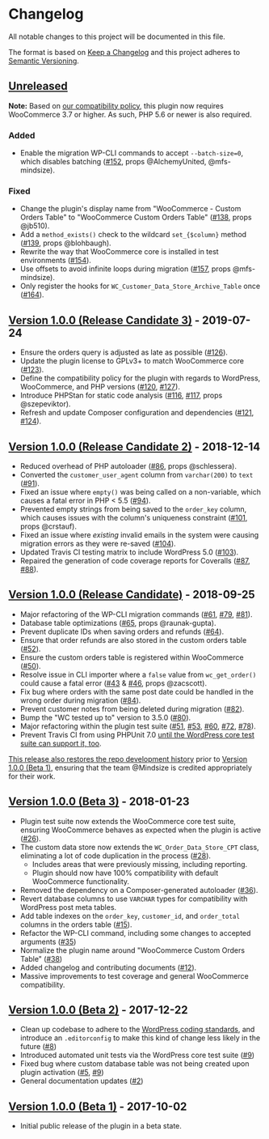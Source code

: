 # Changelog

All notable changes to this project will be documented in this file.

The format is based on [Keep a Changelog](http://keepachangelog.com/en/1.0.0/)
and this project adheres to [Semantic Versioning](http://semver.org/spec/v2.0.0.html).

## [Unreleased]

**Note:** Based on [our compatibility policy](CONTRIBUTING.md#compatibility-policy), this plugin now requires WooCommerce 3.7 or higher. As such, PHP 5.6 or newer is also required.

### Added

* Enable the migration WP-CLI commands to accept `--batch-size=0`, which disables batching ([#152], props @AlchemyUnited, @mfs-mindsize).

### Fixed

* Change the plugin's display name from "WooCommerce - Custom Orders Table" to "WooCommerce Custom Orders Table" ([#138], props @jb510).
* Add a `method_exists()` check to the wildcard `set_{$column}` method ([#139], props @blohbaugh).
* Rewrite the way that WooCommerce core is installed in test environments ([#154]).
* Use offsets to avoid infinite loops during migration ([#157], props @mfs-mindsize).
* Only register the hooks for `WC_Customer_Data_Store_Archive_Table` once ([#164]).

## [Version 1.0.0 (Release Candidate 3)] - 2019-07-24

* Ensure the orders query is adjusted as late as possible ([#126]).
* Update the plugin license to GPLv3+ to match WooCommerce core ([#123]).
* Define the compatibility policy for the plugin with regards to WordPress, WooCommerce, and PHP versions ([#120], [#127]).
* Introduce PHPStan for static code analysis ([#116], [#117], props @szepeviktor).
* Refresh and update Composer configuration and dependencies ([#121], [#124]).

## [Version 1.0.0 (Release Candidate 2)] - 2018-12-14

* Reduced overhead of PHP autoloader ([#86], props @schlessera).
* Converted the `customer_user_agent` column from `varchar(200)` to `text` ([#91]).
* Fixed an issue where `empty()` was being called on a non-variable, which causes a fatal error in PHP < 5.5 ([#94]).
* Prevented empty strings from being saved to the `order_key` column, which causes issues with the column's uniqueness constraint ([#101], props @crstauf).
* Fixed an issue where *existing* invalid emails in the system were causing migration errors as they were re-saved ([#104]).
* Updated Travis CI testing matrix to include WordPress 5.0 ([#103]).
* Repaired the generation of code coverage reports for Coveralls ([#87], [#88]).

## [Version 1.0.0 (Release Candidate)] - 2018-09-25

* Major refactoring of the WP-CLI migration commands ([#61], [#79], [#81]).
* Database table optimizations ([#65], props @raunak-gupta).
* Prevent duplicate IDs when saving orders and refunds ([#64]).
* Ensure that order refunds are also stored in the custom orders table ([#52]).
* Ensure the custom orders table is registered within WooCommerce ([#50]).
* Resolve issue in CLI importer where a `false` value from `wc_get_order()` could cause a fatal error ([#43] & [#46], props @zacscott).
* Fix bug where orders with the same post date could be handled in the wrong order during migration ([#84]).
* Prevent customer notes from being deleted during migration ([#82]).
* Bump the "WC tested up to" version to 3.5.0 ([#80]).
* Major refactoring within the plugin test suite ([#51], [#53], [#60], [#72], [#78]).
* Prevent Travis CI from using PHPUnit 7.0 [until the WordPress core test suite can support it, too](https://core.trac.wordpress.org/ticket/43218).

[This release also restores the repo development history](https://github.com/liquidweb/woocommerce-archive-orders-table/pull/63) prior to [Version 1.0.0 (Beta 1)], ensuring that the team @Mindsize is credited appropriately for their work.

## [Version 1.0.0 (Beta 3)] - 2018-01-23

* Plugin test suite now extends the WooCommerce core test suite, ensuring WooCommerce behaves as expected when the plugin is active ([#26]).
* The custom data store now extends the `WC_Order_Data_Store_CPT` class, eliminating a lot of code duplication in the process ([#28]).
	- Includes areas that were previously missing, including reporting.
	- Plugin should now have 100% compatibility with default WooCommerce functionality.
* Removed the dependency on a Composer-generated autoloader ([#36]).
* Revert database columns to use `VARCHAR` types for compatibility with WordPress post meta tables.
* Add table indexes on the `order_key`, `customer_id`, and `order_total` columns in the orders table ([#15]).
* Refactor the WP-CLI command, including some changes to accepted arguments ([#35])
* Normalize the plugin name around "WooCommerce Custom Orders Table" ([#38])
* Added changelog and contributing documents ([#12]).
* Massive improvements to test coverage and general WooCommerce compatibility.

## [Version 1.0.0 (Beta 2)] - 2017-12-22

* Clean up codebase to adhere to the [WordPress coding standards](https://make.wordpress.org/core/handbook/best-practices/coding-standards/), and introduce an `.editorconfig` to make this kind of change less likely in the future ([#8])
* Introduced automated unit tests via the WordPress core test suite ([#9])
* Fixed bug where custom database table was not being created upon plugin activation ([#5], [#9])
* General documentation updates ([#2])

## [Version 1.0.0 (Beta 1)] - 2017-10-02

* Initial public release of the plugin in a beta state.


[Unreleased]: https://github.com/liquidweb/woocommerce-archive-orders-table/compare/master...develop
[Version 1.0.0 (Release Candidate 3)]: https://github.com/liquidweb/woocommerce-archive-orders-table/releases/tag/v1.0.0-rc3
[Version 1.0.0 (Release Candidate 2)]: https://github.com/liquidweb/woocommerce-archive-orders-table/releases/tag/v1.0.0-rc2
[Version 1.0.0 (Release Candidate)]: https://github.com/liquidweb/woocommerce-archive-orders-table/releases/tag/v1.0.0-rc1
[Version 1.0.0 (Beta 3)]: https://github.com/liquidweb/woocommerce-archive-orders-table/releases/tag/v1.0.0-beta.3
[Version 1.0.0 (Beta 2)]: https://github.com/liquidweb/woocommerce-archive-orders-table/releases/tag/v1.0.0-beta.2
[Version 1.0.0 (Beta 1)]: https://github.com/liquidweb/woocommerce-archive-orders-table/releases/tag/v1.0.0-beta.1
[#2]: https://github.com/liquidweb/woocommerce-archive-orders-table/pull/2
[#5]: https://github.com/liquidweb/woocommerce-archive-orders-table/pull/5
[#8]: https://github.com/liquidweb/woocommerce-archive-orders-table/pull/8
[#9]: https://github.com/liquidweb/woocommerce-archive-orders-table/pull/9
[#12]: https://github.com/liquidweb/woocommerce-archive-orders-table/pull/12
[#15]: https://github.com/liquidweb/woocommerce-archive-orders-table/pull/15
[#26]: https://github.com/liquidweb/woocommerce-archive-orders-table/pull/26
[#28]: https://github.com/liquidweb/woocommerce-archive-orders-table/pull/28
[#35]: https://github.com/liquidweb/woocommerce-archive-orders-table/pull/35
[#36]: https://github.com/liquidweb/woocommerce-archive-orders-table/pull/36
[#38]: https://github.com/liquidweb/woocommerce-archive-orders-table/pull/38
[#43]: https://github.com/liquidweb/woocommerce-archive-orders-table/issues/43
[#46]: https://github.com/liquidweb/woocommerce-archive-orders-table/pull/46
[#50]: https://github.com/liquidweb/woocommerce-archive-orders-table/pull/50
[#51]: https://github.com/liquidweb/woocommerce-archive-orders-table/pull/51
[#52]: https://github.com/liquidweb/woocommerce-archive-orders-table/pull/52
[#53]: https://github.com/liquidweb/woocommerce-archive-orders-table/pull/53
[#60]: https://github.com/liquidweb/woocommerce-archive-orders-table/pull/60
[#61]: https://github.com/liquidweb/woocommerce-archive-orders-table/pull/61
[#64]: https://github.com/liquidweb/woocommerce-archive-orders-table/pull/64
[#65]: https://github.com/liquidweb/woocommerce-archive-orders-table/pull/65
[#72]: https://github.com/liquidweb/woocommerce-archive-orders-table/pull/72
[#78]: https://github.com/liquidweb/woocommerce-archive-orders-table/pull/78
[#79]: https://github.com/liquidweb/woocommerce-archive-orders-table/pull/79
[#80]: https://github.com/liquidweb/woocommerce-archive-orders-table/pull/80
[#81]: https://github.com/liquidweb/woocommerce-archive-orders-table/pull/81
[#82]: https://github.com/liquidweb/woocommerce-archive-orders-table/pull/82
[#84]: https://github.com/liquidweb/woocommerce-archive-orders-table/pull/84
[#86]: https://github.com/liquidweb/woocommerce-archive-orders-table/pull/86
[#87]: https://github.com/liquidweb/woocommerce-archive-orders-table/pull/87
[#88]: https://github.com/liquidweb/woocommerce-archive-orders-table/pull/88
[#91]: https://github.com/liquidweb/woocommerce-archive-orders-table/pull/91
[#94]: https://github.com/liquidweb/woocommerce-archive-orders-table/pull/94
[#101]: https://github.com/liquidweb/woocommerce-archive-orders-table/pull/101
[#103]: https://github.com/liquidweb/woocommerce-archive-orders-table/pull/103
[#104]: https://github.com/liquidweb/woocommerce-archive-orders-table/pull/104
[#116]: https://github.com/liquidweb/woocommerce-archive-orders-table/pull/116
[#117]: https://github.com/liquidweb/woocommerce-archive-orders-table/pull/117
[#120]: https://github.com/liquidweb/woocommerce-archive-orders-table/pull/120
[#121]: https://github.com/liquidweb/woocommerce-archive-orders-table/pull/121
[#123]: https://github.com/liquidweb/woocommerce-archive-orders-table/pull/123
[#124]: https://github.com/liquidweb/woocommerce-archive-orders-table/pull/124
[#126]: https://github.com/liquidweb/woocommerce-archive-orders-table/pull/126
[#127]: https://github.com/liquidweb/woocommerce-archive-orders-table/pull/127
[#138]: https://github.com/liquidweb/woocommerce-archive-orders-table/pull/138
[#139]: https://github.com/liquidweb/woocommerce-archive-orders-table/pull/139
[#152]: https://github.com/liquidweb/woocommerce-archive-orders-table/pull/152
[#154]: https://github.com/liquidweb/woocommerce-archive-orders-table/pull/154
[#157]: https://github.com/liquidweb/woocommerce-archive-orders-table/pull/157
[#164]: https://github.com/liquidweb/woocommerce-archive-orders-table/pull/164
